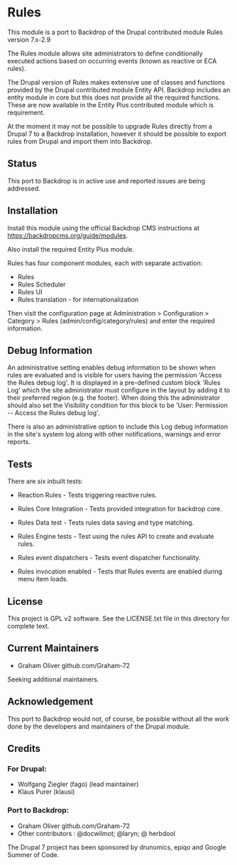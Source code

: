# Rules

This module is a port to Backdrop of the Drupal 
contributed module Rules version 7.x-2.9

The Rules module allows site administrators to define conditionally executed
actions based on occurring events (known as reactive or ECA rules).

The Drupal version of Rules makes extensive use of classes and functions
provided by the Drupal contributed module Entity API. Backdrop
includes an entity module in core but this does not provide all the required
functions. These are now available in the Entity Plus contributed module
which is requirement.

At the moment it may not be possible to upgrade Rules directly from a 
Drupal 7 to a Backdrop installation, however it should be possible 
to export rules from Drupal and import them into Backdrop.


## Status

This port to Backdrop is in active use and reported issues are being addressed.


## Installation

Install this module using the official Backdrop CMS instructions at
https://backdropcms.org/guide/modules.

Also install the required Entity Plus module.

Rules has four component modules, each with separate activation:
  + Rules
  + Rules Scheduler
  + Rules UI
  + Rules translation - for internationalization


Then visit the configuration page at Administration >
Configuration > Category > Rules (admin/config/category/rules)
and enter the required information.

## Debug Information

An administrative setting enables debug information to be shown when 
rules are evaluated and is visible for users having the permission 
'Access the Rules debug log'. It is displayed in a pre-defined custom
block 'Rules Log' which the site administrator must configure in the
layout by adding it to their preferred region (e.g. the footer). When doing
this the administrator should also set the Visibility condition for this
block to be 'User: Permission  --  Access the Rules debug log'.

There is also an administrative option to include this Log debug 
information in the site's system log along with other 
notifications, warnings and error reports.

## Tests

There are six inbuilt tests:

  + Reaction Rules  -  Tests triggering reactive rules.

  + Rules Core Integration  -  Tests provided integration for backdrop core.

  + Rules Data test  -  Tests rules data saving and type matching.

  + Rules Engine tests - Test using the rules API to create and evaluate rules.

  + Rules event dispatchers  -  Tests event dispatcher functionality.

  + Rules invocation enabled  -  Tests that Rules events are enabled during
    menu item loads.


## License

This project is GPL v2 software.
See the LICENSE.txt file in this directory for complete text.

## Current Maintainers

- Graham Oliver github.com/Graham-72

Seeking additional maintainers.

## Acknowledgement

This port to Backdrop would not, of course, be possible without
all the work done by the developers and maintainers of the Drupal module.


## Credits

### For Drupal:

  - Wolfgang Ziegler (fago) (lead maintainer)
  - Klaus Purer (klausi)

### Port to Backdrop:

  - Graham Oliver github.com/Graham-72
  - Other contributors : @docwilmot; @laryn; @ herbdool


The Drupal 7 project has been sponsored by drunomics, epiqo
and Google Summer of Code.

